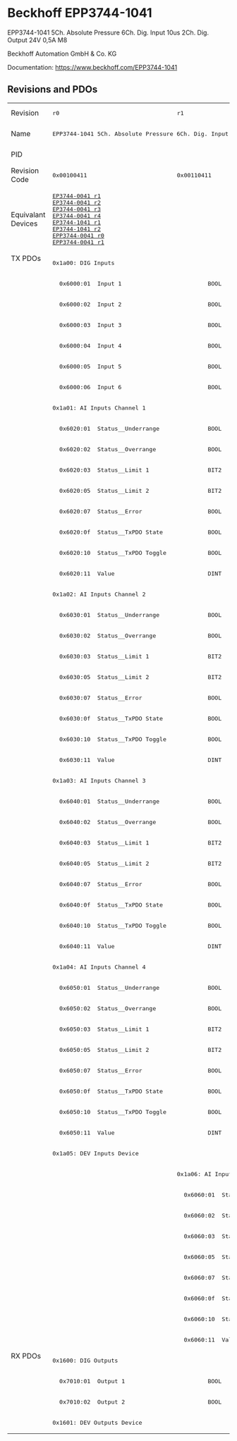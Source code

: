 # Beckhoff EPP3744-1041

EPP3744-1041 5Ch. Absolute Pressure 6Ch. Dig. Input 10us 2Ch. Dig. Output 24V 0,5A M8

Beckhoff Automation GmbH & Co. KG

Documentation: <a href="https://www.beckhoff.com/EPP3744-1041">https://www.beckhoff.com/EPP3744-1041</a>

## Revisions and PDOs
<table>
<tr >
<td class="first">Revision</td>
<td ><pre>r0</pre></td>
<td ><pre>r1</pre></td>
<td ><pre>r2</pre></td>
<td ><pre>r3</pre></td>
<td ><pre>r4</pre></td>
</tr>
<tr >
<td class="first">Name</td>
<td  colspan=3 align="center"><pre>EPP3744-1041 5Ch. Absolute Pressure 6Ch. Dig. Input 10us 2Ch. Dig. Output 24V 0,5A M8</pre></td>
<td  colspan=2 align="center"><pre>EPP3744-1041 5Ch. Absolute Pressure 7Bar 6Ch. Dig. Input 10us 2Ch. Dig. Output 24V 0,5A M8</pre></td>
</tr>
<tr >
<td class="first">PID</td>
<td  colspan=5 align="center"><pre>0x6476b009</pre></td>
</tr>
<tr >
<td class="first">Revision Code</td>
<td ><pre>0x00100411</pre></td>
<td ><pre>0x00110411</pre></td>
<td ><pre>0x00120411</pre></td>
<td ><pre>0x00130411</pre></td>
<td ><pre>0x00140411</pre></td>
</tr>
<tr >
<td class="first">Equivalant Devices</td>
<td ><pre><a href="EP3744-0041">EP3744-0041 r1</a><br/><a href="EP3744-0041">EP3744-0041 r2</a><br/><a href="EP3744-0041">EP3744-0041 r3</a><br/><a href="EP3744-0041">EP3744-0041 r4</a><br/><a href="EP3744-1041">EP3744-1041 r1</a><br/><a href="EP3744-1041">EP3744-1041 r2</a><br/><a href="EPP3744-0041">EPP3744-0041 r0</a><br/><a href="EPP3744-0041">EPP3744-0041 r1</a></pre></td>
<td  colspan=2 align="center"><pre><a href="EP3744-1041">EP3744-1041 r3</a></pre></td>
<td ><pre><a href="EP3744-1041">EP3744-1041 r4</a></pre></td>
<td ><pre><a href="EP3744-0041">EP3744-0041 r5</a><br/><a href="EP3744-1041">EP3744-1041 r5</a><br/><a href="EPP3744-0041">EPP3744-0041 r2</a></pre></td>
</tr>
<tr class="txpdo pdosection">
<td class="first" rowspan=53 valign=top>TX PDOs</td>
<td colspan=5 align="left"><pre>0x1a00: DIG Inputs</pre></td>
<td></td>
</tr>
<tr class="txpdo">
<td  colspan=5 align="left"><pre>  0x6000:01  Input 1                         BOOL</pre></td>
</tr>
<tr class="txpdo">
<td  colspan=5 align="left"><pre>  0x6000:02  Input 2                         BOOL</pre></td>
</tr>
<tr class="txpdo">
<td  colspan=5 align="left"><pre>  0x6000:03  Input 3                         BOOL</pre></td>
</tr>
<tr class="txpdo">
<td  colspan=5 align="left"><pre>  0x6000:04  Input 4                         BOOL</pre></td>
</tr>
<tr class="txpdo">
<td  colspan=5 align="left"><pre>  0x6000:05  Input 5                         BOOL</pre></td>
</tr>
<tr class="txpdo">
<td  colspan=5 align="left"><pre>  0x6000:06  Input 6                         BOOL</pre></td>
</tr>
<tr class="txpdo pdosection">
<td  colspan=5 align="left"><pre>0x1a01: AI Inputs Channel 1</pre></td>
</tr>
<tr class="txpdo">
<td  colspan=5 align="left"><pre>  0x6020:01  Status__Underrange              BOOL</pre></td>
</tr>
<tr class="txpdo">
<td  colspan=5 align="left"><pre>  0x6020:02  Status__Overrange               BOOL</pre></td>
</tr>
<tr class="txpdo">
<td  colspan=5 align="left"><pre>  0x6020:03  Status__Limit 1                 BIT2</pre></td>
</tr>
<tr class="txpdo">
<td  colspan=5 align="left"><pre>  0x6020:05  Status__Limit 2                 BIT2</pre></td>
</tr>
<tr class="txpdo">
<td  colspan=5 align="left"><pre>  0x6020:07  Status__Error                   BOOL</pre></td>
</tr>
<tr class="txpdo">
<td  colspan=5 align="left"><pre>  0x6020:0f  Status__TxPDO State             BOOL</pre></td>
</tr>
<tr class="txpdo">
<td  colspan=5 align="left"><pre>  0x6020:10  Status__TxPDO Toggle            BOOL</pre></td>
</tr>
<tr class="txpdo">
<td  colspan=5 align="left"><pre>  0x6020:11  Value                           DINT</pre></td>
</tr>
<tr class="txpdo pdosection">
<td  colspan=5 align="left"><pre>0x1a02: AI Inputs Channel 2</pre></td>
</tr>
<tr class="txpdo">
<td  colspan=5 align="left"><pre>  0x6030:01  Status__Underrange              BOOL</pre></td>
</tr>
<tr class="txpdo">
<td  colspan=5 align="left"><pre>  0x6030:02  Status__Overrange               BOOL</pre></td>
</tr>
<tr class="txpdo">
<td  colspan=5 align="left"><pre>  0x6030:03  Status__Limit 1                 BIT2</pre></td>
</tr>
<tr class="txpdo">
<td  colspan=5 align="left"><pre>  0x6030:05  Status__Limit 2                 BIT2</pre></td>
</tr>
<tr class="txpdo">
<td  colspan=5 align="left"><pre>  0x6030:07  Status__Error                   BOOL</pre></td>
</tr>
<tr class="txpdo">
<td  colspan=5 align="left"><pre>  0x6030:0f  Status__TxPDO State             BOOL</pre></td>
</tr>
<tr class="txpdo">
<td  colspan=5 align="left"><pre>  0x6030:10  Status__TxPDO Toggle            BOOL</pre></td>
</tr>
<tr class="txpdo">
<td  colspan=5 align="left"><pre>  0x6030:11  Value                           DINT</pre></td>
</tr>
<tr class="txpdo pdosection">
<td  colspan=5 align="left"><pre>0x1a03: AI Inputs Channel 3</pre></td>
</tr>
<tr class="txpdo">
<td  colspan=5 align="left"><pre>  0x6040:01  Status__Underrange              BOOL</pre></td>
</tr>
<tr class="txpdo">
<td  colspan=5 align="left"><pre>  0x6040:02  Status__Overrange               BOOL</pre></td>
</tr>
<tr class="txpdo">
<td  colspan=5 align="left"><pre>  0x6040:03  Status__Limit 1                 BIT2</pre></td>
</tr>
<tr class="txpdo">
<td  colspan=5 align="left"><pre>  0x6040:05  Status__Limit 2                 BIT2</pre></td>
</tr>
<tr class="txpdo">
<td  colspan=5 align="left"><pre>  0x6040:07  Status__Error                   BOOL</pre></td>
</tr>
<tr class="txpdo">
<td  colspan=5 align="left"><pre>  0x6040:0f  Status__TxPDO State             BOOL</pre></td>
</tr>
<tr class="txpdo">
<td  colspan=5 align="left"><pre>  0x6040:10  Status__TxPDO Toggle            BOOL</pre></td>
</tr>
<tr class="txpdo">
<td  colspan=5 align="left"><pre>  0x6040:11  Value                           DINT</pre></td>
</tr>
<tr class="txpdo pdosection">
<td  colspan=5 align="left"><pre>0x1a04: AI Inputs Channel 4</pre></td>
</tr>
<tr class="txpdo">
<td  colspan=5 align="left"><pre>  0x6050:01  Status__Underrange              BOOL</pre></td>
</tr>
<tr class="txpdo">
<td  colspan=5 align="left"><pre>  0x6050:02  Status__Overrange               BOOL</pre></td>
</tr>
<tr class="txpdo">
<td  colspan=5 align="left"><pre>  0x6050:03  Status__Limit 1                 BIT2</pre></td>
</tr>
<tr class="txpdo">
<td  colspan=5 align="left"><pre>  0x6050:05  Status__Limit 2                 BIT2</pre></td>
</tr>
<tr class="txpdo">
<td  colspan=5 align="left"><pre>  0x6050:07  Status__Error                   BOOL</pre></td>
</tr>
<tr class="txpdo">
<td  colspan=5 align="left"><pre>  0x6050:0f  Status__TxPDO State             BOOL</pre></td>
</tr>
<tr class="txpdo">
<td  colspan=5 align="left"><pre>  0x6050:10  Status__TxPDO Toggle            BOOL</pre></td>
</tr>
<tr class="txpdo">
<td  colspan=5 align="left"><pre>  0x6050:11  Value                           DINT</pre></td>
</tr>
<tr class="txpdo pdosection">
<td  colspan=5 align="left"><pre>0x1a05: DEV Inputs Device</pre></td>
</tr>
<tr class="txpdo pdosection">
<td ></td>
<td  colspan=4 align="left"><pre>0x1a06: AI Inputs Reference</pre></td>
</tr>
<tr class="txpdo">
<td ></td>
<td  colspan=4 align="left"><pre>  0x6060:01  Status__Underrange              BOOL</pre></td>
</tr>
<tr class="txpdo">
<td ></td>
<td  colspan=4 align="left"><pre>  0x6060:02  Status__Overrange               BOOL</pre></td>
</tr>
<tr class="txpdo">
<td ></td>
<td  colspan=4 align="left"><pre>  0x6060:03  Status__Limit 1                 BIT2</pre></td>
</tr>
<tr class="txpdo">
<td ></td>
<td  colspan=4 align="left"><pre>  0x6060:05  Status__Limit 2                 BIT2</pre></td>
</tr>
<tr class="txpdo">
<td ></td>
<td  colspan=4 align="left"><pre>  0x6060:07  Status__Error                   BOOL</pre></td>
</tr>
<tr class="txpdo">
<td ></td>
<td  colspan=4 align="left"><pre>  0x6060:0f  Status__TxPDO State             BOOL</pre></td>
</tr>
<tr class="txpdo">
<td ></td>
<td  colspan=4 align="left"><pre>  0x6060:10  Status__TxPDO Toggle            BOOL</pre></td>
</tr>
<tr class="txpdo">
<td ></td>
<td  colspan=4 align="left"><pre>  0x6060:11  Value                           DINT</pre></td>
</tr>
<tr class="rxpdo pdosection">
<td class="first" rowspan=4 valign=top>RX PDOs</td>
<td colspan=5 align="left"><pre>0x1600: DIG Outputs</pre></td>
<td></td>
</tr>
<tr class="rxpdo">
<td  colspan=5 align="left"><pre>  0x7010:01  Output 1                        BOOL</pre></td>
</tr>
<tr class="rxpdo">
<td  colspan=5 align="left"><pre>  0x7010:02  Output 2                        BOOL</pre></td>
</tr>
<tr class="rxpdo pdosection">
<td  colspan=5 align="left"><pre>0x1601: DEV Outputs Device</pre></td>
</tr>
</table>

